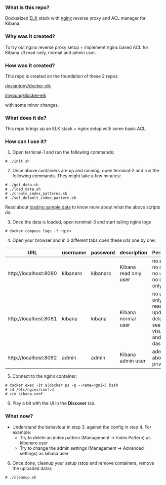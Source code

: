 ### What is this repo?

Dockerized [ELK](https://www.elastic.co/elk-stack) stack with [nginx](https://www.nginx.com/) reverse proxy and ACL manager for Kibana.

### Why was it created?

To try out nginx reverse proxy setup + implement nginx based ACL for Kibana UI read-only, normal and admin user.

### How was it created?

This repo is created on the foundation of these 2 repos:

[deviantony/docker-elk](https://github.com/deviantony/docker-elk)

[jmyoung/docker-elk](https://github.com/jmyoung/docker-elk)

with some minor changes.

### What does it do?

This repo brings up an ELK stack + nginx setup with some basic ACL.

### How can I use it?

1. Open terminal-1 and run the following commands:

  ```
  # ./init.sh
  ```

2. Once above containers are up and running, open terminal-2 and run the following
commands. They might take a few minutes:

  ```
  # ./get_data.sh
  # ./load_data.sh
  # ./create_index_patterns.sh
  # ./set_default_index_pattern.sh
  ```

Read about [loading sample data](https://www.elastic.co/guide/en/kibana/current/tutorial-load-dataset.html)
to know more about what the above scripts do.

3. Once the data is loaded, open terminal-3 and start tailing nginx logs

  ```
  # docker-compose logs -f nginx
  ```

4. Open your browser and in 3 different tabs open these urls one by one:


| URL                   | username | password | description           | Permissions      |
| --------------------- | -------- | -------- | --------------------- | ---------------- |
| http://localhost:8080 | kibanaro | kibanaro | Kibana read only user | no admin, no create, no update, no delete - only read |
| http://localhost:8081 | kibana   | kibana   | Kibana normal user    | no admin, only create, read, update, delete on search, visualization and dashboard | 
| http://localhost:8082 | admin    | admin    | Kibana admin user     | admin + above user privileges |

5. Connect to the nginx container:

  ```
  # docker exec -it $(docker ps -q --name=ngnix) bash
  # cd /etc/nginx/conf.d
  # vim kibana.conf
  ```

6. Play a bit with the UI in the **Discover** tab.

### What now?

- Understand the behaviour in step 3. against the config in step 4. For example:
  - Try to delete an index pattern (Management -> Index Pattern) as kibanaro user
  - Try to change the admin settings (Management -> Advanced settings) as kibana user

6. Once done, cleanup your setup (stop and remove containers, remove the uploaded data):

  ```
  # ./cleanup.sh
  ```
